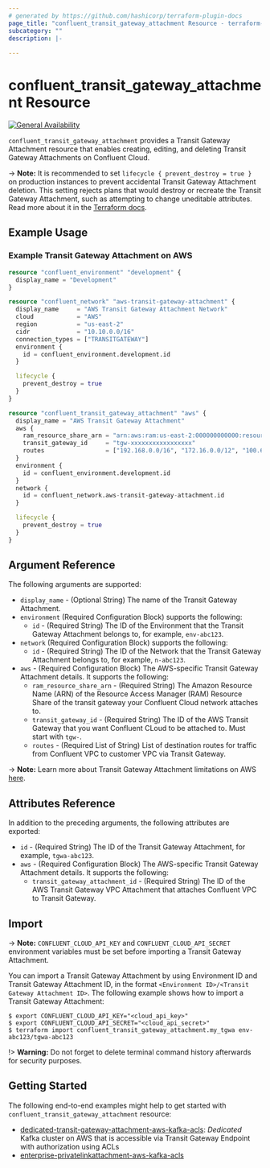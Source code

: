 ```yaml
---
# generated by https://github.com/hashicorp/terraform-plugin-docs
page_title: "confluent_transit_gateway_attachment Resource - terraform-provider-confluent"
subcategory: ""
description: |-
  
---
```


# confluent_transit_gateway_attachment Resource

[![General Availability](https://img.shields.io/badge/Lifecycle%20Stage-General%20Availability-%2345c6e8)](https://docs.confluent.io/cloud/current/api.html#section/Versioning/API-Lifecycle-Policy)

`confluent_transit_gateway_attachment` provides a Transit Gateway Attachment resource that enables creating, editing, and deleting Transit Gateway Attachments on Confluent Cloud.

-> **Note:** It is recommended to set `lifecycle { prevent_destroy = true }` on production instances to prevent accidental Transit Gateway Attachment deletion. This setting rejects plans that would destroy or recreate the Transit Gateway Attachment, such as attempting to change uneditable attributes. Read more about it in the [Terraform docs](https://www.terraform.io/language/meta-arguments/lifecycle#prevent_destroy).

## Example Usage

### Example Transit Gateway Attachment on AWS

```terraform
resource "confluent_environment" "development" {
  display_name = "Development"
}

resource "confluent_network" "aws-transit-gateway-attachment" {
  display_name     = "AWS Transit Gateway Attachment Network"
  cloud            = "AWS"
  region           = "us-east-2"
  cidr             = "10.10.0.0/16"
  connection_types = ["TRANSITGATEWAY"]
  environment {
    id = confluent_environment.development.id
  }

  lifecycle {
    prevent_destroy = true
  }
}

resource "confluent_transit_gateway_attachment" "aws" {
  display_name = "AWS Transit Gateway Attachment"
  aws {
    ram_resource_share_arn = "arn:aws:ram:us-east-2:000000000000:resource-share/xxxxxxxx-xxxx-xxxx-xxxx-xxxxxxxxxxx"
    transit_gateway_id     = "tgw-xxxxxxxxxxxxxxxxx"
    routes                 = ["192.168.0.0/16", "172.16.0.0/12", "100.64.0.0/10", "10.0.0.0/8"]
  }
  environment {
    id = confluent_environment.development.id
  }
  network {
    id = confluent_network.aws-transit-gateway-attachment.id
  }

  lifecycle {
    prevent_destroy = true
  }
}
```

<!-- schema generated by tfplugindocs -->
## Argument Reference

The following arguments are supported:

- `display_name` - (Optional String) The name of the Transit Gateway Attachment.
- `environment` (Required Configuration Block) supports the following:
    - `id` - (Required String) The ID of the Environment that the Transit Gateway Attachment belongs to, for example, `env-abc123`.
- `network` (Required Configuration Block) supports the following:
    - `id` - (Required String) The ID of the Network that the Transit Gateway Attachment belongs to, for example, `n-abc123`.
- `aws` - (Required Configuration Block) The AWS-specific Transit Gateway Attachment details. It supports the following:
    - `ram_resource_share_arn` - (Required String) The Amazon Resource Name (ARN) of the Resource Access Manager (RAM) Resource Share of the transit gateway your Confluent Cloud network attaches to.
    - `transit_gateway_id` - (Required String) The ID of the AWS Transit Gateway that you want Confluent CLoud to be attached to. Must start with `tgw-`.
    - `routes` - (Required List of String) List of destination routes for traffic from Confluent VPC to customer VPC via Transit Gateway.

-> **Note:** Learn more about Transit Gateway Attachment limitations on AWS [here](https://docs.confluent.io/cloud/current/networking/aws-transit-gateway.html#limitations).

## Attributes Reference

In addition to the preceding arguments, the following attributes are exported:

- `id` - (Required String) The ID of the Transit Gateway Attachment, for example, `tgwa-abc123`.
- `aws` - (Required Configuration Block) The AWS-specific Transit Gateway Attachment details. It supports the following:
    - `transit_gateway_attachment_id` - (Required String) The ID of the AWS Transit Gateway VPC Attachment that attaches Confluent VPC to Transit Gateway.

## Import

-> **Note:** `CONFLUENT_CLOUD_API_KEY` and `CONFLUENT_CLOUD_API_SECRET` environment variables must be set before importing a Transit Gateway Attachment.

You can import a Transit Gateway Attachment by using Environment ID and Transit Gateway Attachment ID, in the format `<Environment ID>/<Transit Gateway Attachment ID>`. The following example shows how to import a Transit Gateway Attachment:

```shell
$ export CONFLUENT_CLOUD_API_KEY="<cloud_api_key>"
$ export CONFLUENT_CLOUD_API_SECRET="<cloud_api_secret>"
$ terraform import confluent_transit_gateway_attachment.my_tgwa env-abc123/tgwa-abc123
```

!> **Warning:** Do not forget to delete terminal command history afterwards for security purposes.

## Getting Started
The following end-to-end examples might help to get started with `confluent_transit_gateway_attachment` resource:
  * [dedicated-transit-gateway-attachment-aws-kafka-acls](https://github.com/confluentinc/terraform-provider-confluent/tree/master/examples/configurations/dedicated-transit-gateway-attachment-aws-kafka-acls): _Dedicated_ Kafka cluster on AWS that is accessible via Transit Gateway Endpoint with authorization using ACLs
  * [enterprise-privatelinkattachment-aws-kafka-acls](https://github.com/confluentinc/terraform-provider-confluent/tree/master/examples/configurations/enterprise-privatelinkattachment-aws-kafka-acls)

